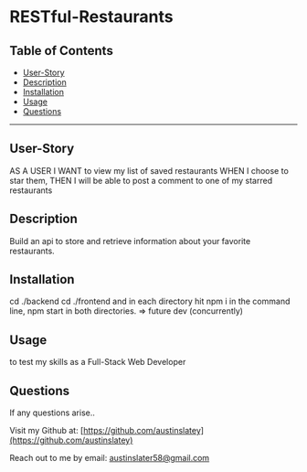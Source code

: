 # RESTful-Restaurants


  ## Table of Contents

  * [User-Story](#user-story)
  * [Description](#description)
  * [Installation](#installation)
  * [Usage](#usage)
  * [Questions](#questions)

 
  


  ---

  ## User-Story
  AS A USER
    I WANT to view my list of saved restaurants 
    WHEN I choose to star them, 
    THEN I will be able to post a comment to one of my starred restaurants

  ## Description
  Build an api to store and retrieve information about your favorite restaurants.

  ## Installation
  cd ./backend cd ./frontend and in each directory hit npm i in the command line, npm start in both directories. => future dev (concurrently)

  ## Usage
  to test my skills as a Full-Stack Web Developer

  ## Questions

  If any questions arise..

  Visit my Github at: [https://github.com/austinslatey](https://github.com/austinslatey)

  Reach out to me by email: austinslater58@gmail.com
  

